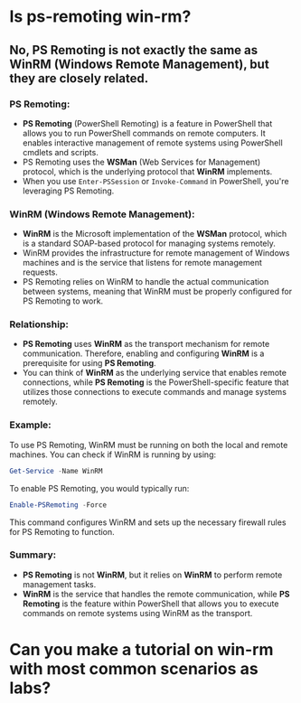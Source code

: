 # Is ps-remoting win-rm?

## No, **PS Remoting** is not exactly the same as **WinRM** (Windows Remote Management), but they are closely related.

### **PS Remoting**:
- **PS Remoting** (PowerShell Remoting) is a feature in PowerShell that allows you to run PowerShell commands on remote computers. It enables interactive management of remote systems using PowerShell cmdlets and scripts.
- PS Remoting uses the **WSMan** (Web Services for Management) protocol, which is the underlying protocol that **WinRM** implements.
- When you use `Enter-PSSession` or `Invoke-Command` in PowerShell, you're leveraging PS Remoting.

### **WinRM** (Windows Remote Management):
- **WinRM** is the Microsoft implementation of the **WSMan** protocol, which is a standard SOAP-based protocol for managing systems remotely.
- WinRM provides the infrastructure for remote management of Windows machines and is the service that listens for remote management requests.
- PS Remoting relies on WinRM to handle the actual communication between systems, meaning that WinRM must be properly configured for PS Remoting to work.

### Relationship:
- **PS Remoting** uses **WinRM** as the transport mechanism for remote communication. Therefore, enabling and configuring **WinRM** is a prerequisite for using **PS Remoting**.
- You can think of **WinRM** as the underlying service that enables remote connections, while **PS Remoting** is the PowerShell-specific feature that utilizes those connections to execute commands and manage systems remotely.

### Example:
To use PS Remoting, WinRM must be running on both the local and remote machines. You can check if WinRM is running by using:

```powershell
Get-Service -Name WinRM
```

To enable PS Remoting, you would typically run:

```powershell
Enable-PSRemoting -Force
```

This command configures WinRM and sets up the necessary firewall rules for PS Remoting to function.

### Summary:
- **PS Remoting** is not **WinRM**, but it relies on **WinRM** to perform remote management tasks.
- **WinRM** is the service that handles the remote communication, while **PS Remoting** is the feature within PowerShell that allows you to execute commands on remote systems using WinRM as the transport.

# Can you make a tutorial on win-rm with most common scenarios as labs?